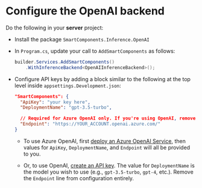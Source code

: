 # Configure the OpenAI backend

Do the following in your **server** project:

* Install the package `SmartComponents.Inference.OpenAI`
* In `Program.cs`, update your call to `AddSmartComponents` as follows:

    ```cs
    builder.Services.AddSmartComponents()
        .WithInferenceBackend<OpenAIInferenceBackend>();
    ```

* Configure API keys by adding a block similar to the following at the top level inside `appsettings.Development.json`:

    ```json
    "SmartComponents": {
      "ApiKey": "your key here",
      "DeploymentName": "gpt-3.5-turbo",

      // Required for Azure OpenAI only. If you're using OpenAI, remove the following line.
      "Endpoint": "https://YOUR_ACCOUNT.openai.azure.com/"
    }
    ```

    * To use Azure OpenAI, first [deploy an Azure OpenAI Service](https://learn.microsoft.com/en-us/azure/ai-services/openai/how-to/create-resource), then values for `ApiKey`, `DeploymentName`, and `Endpoint` will all be provided to you.

    * Or, to use OpenAI, [create an API key](https://platform.openai.com/api-keys). The value for `DeploymentName` is the model you wish to use (e.g., `gpt-3.5-turbo`, `gpt-4`, etc.). Remove the `Endpoint` line from configuration entirely.